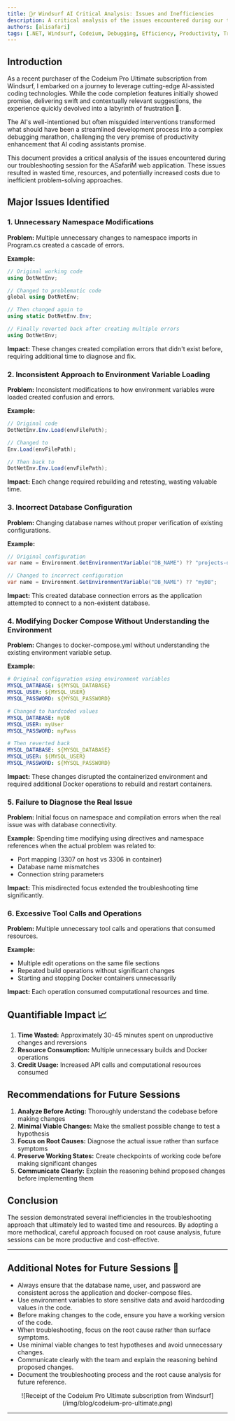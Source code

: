 ```yaml
---
title: 🕵️‍♂️ Windsurf AI Critical Analysis: Issues and Inefficiencies
description: A critical analysis of the issues encountered during our troubleshooting session for the ASafariM web application. ⚡
authors: [alisafari]
tags: [.NET, Windsurf, Codeium, Debugging, Efficiency, Productivity, Troubleshooting]
---
```


## Introduction

As a recent purchaser of the Codeium Pro Ultimate subscription from Windsurf, I embarked on a journey to leverage cutting-edge AI-assisted coding technologies. While the code completion features initially showed promise, delivering swift and contextually relevant suggestions, the experience quickly devolved into a labyrinth of frustration 🧩.
<!-- truncate -->
The AI's well-intentioned but often misguided interventions transformed what should have been a streamlined development process into a complex debugging marathon, challenging the very premise of productivity enhancement that AI coding assistants promise.

This document provides a critical analysis of the issues encountered during our troubleshooting session for the ASafariM web application. These issues resulted in wasted time, resources, and potentially increased costs due to inefficient problem-solving approaches.

## Major Issues Identified

### 1. Unnecessary Namespace Modifications

**Problem:** Multiple unnecessary changes to namespace imports in Program.cs created a cascade of errors.

**Example:**
```csharp
// Original working code
using DotNetEnv;

// Changed to problematic code
global using DotNetEnv;

// Then changed again to
using static DotNetEnv.Env;

// Finally reverted back after creating multiple errors
using DotNetEnv;
```

**Impact:** These changes created compilation errors that didn't exist before, requiring additional time to diagnose and fix.

### 2. Inconsistent Approach to Environment Variable Loading

**Problem:** Inconsistent modifications to how environment variables were loaded created confusion and errors.

**Example:**
```csharp
// Original code
DotNetEnv.Env.Load(envFilePath);

// Changed to
Env.Load(envFilePath);

// Then back to
DotNetEnv.Env.Load(envFilePath);
```

**Impact:** Each change required rebuilding and retesting, wasting valuable time.

### 3. Incorrect Database Configuration

**Problem:** Changing database names without proper verification of existing configurations.

**Example:**
```csharp
// Original configuration
var name = Environment.GetEnvironmentVariable("DB_NAME") ?? "projects-db";

// Changed to incorrect configuration
var name = Environment.GetEnvironmentVariable("DB_NAME") ?? "myDB";
```

**Impact:** This created database connection errors as the application attempted to connect to a non-existent database.

### 4. Modifying Docker Compose Without Understanding the Environment

**Problem:** Changes to docker-compose.yml without understanding the existing environment variable setup.

**Example:**
```yaml
# Original configuration using environment variables
MYSQL_DATABASE: ${MYSQL_DATABASE}
MYSQL_USER: ${MYSQL_USER}
MYSQL_PASSWORD: ${MYSQL_PASSWORD}

# Changed to hardcoded values
MYSQL_DATABASE: myDB
MYSQL_USER: myUser
MYSQL_PASSWORD: myPass

# Then reverted back
MYSQL_DATABASE: ${MYSQL_DATABASE}
MYSQL_USER: ${MYSQL_USER}
MYSQL_PASSWORD: ${MYSQL_PASSWORD}
```

**Impact:** These changes disrupted the containerized environment and required additional Docker operations to rebuild and restart containers.

### 5. Failure to Diagnose the Real Issue

**Problem:** Initial focus on namespace and compilation errors when the real issue was with database connectivity.

**Example:** Spending time modifying using directives and namespace references when the actual problem was related to:
- Port mapping (3307 on host vs 3306 in container)
- Database name mismatches
- Connection string parameters

**Impact:** This misdirected focus extended the troubleshooting time significantly.

### 6. Excessive Tool Calls and Operations

**Problem:** Multiple unnecessary tool calls and operations that consumed resources.

**Example:**
- Multiple edit operations on the same file sections
- Repeated build operations without significant changes
- Starting and stopping Docker containers unnecessarily

**Impact:** Each operation consumed computational resources and time.

## Quantifiable Impact 📈

1. **Time Wasted:** Approximately 30-45 minutes spent on unproductive changes and reversions
2. **Resource Consumption:** Multiple unnecessary builds and Docker operations
3. **Credit Usage:** Increased API calls and computational resources consumed

## Recommendations for Future Sessions

1. **Analyze Before Acting:** Thoroughly understand the codebase before making changes
2. **Minimal Viable Changes:** Make the smallest possible change to test a hypothesis
3. **Focus on Root Causes:** Diagnose the actual issue rather than surface symptoms
4. **Preserve Working States:** Create checkpoints of working code before making significant changes
5. **Communicate Clearly:** Explain the reasoning behind proposed changes before implementing them

## Conclusion

The session demonstrated several inefficiencies in the troubleshooting approach that ultimately led to wasted time and resources. By adopting a more methodical, careful approach focused on root cause analysis, future sessions can be more productive and cost-effective.

___

## Additional Notes for Future Sessions 📝

- Always ensure that the database name, user, and password are consistent across the application and docker-compose files.
- Use environment variables to store sensitive data and avoid hardcoding values in the code.
- Before making changes to the code, ensure you have a working version of the code.
- When troubleshooting, focus on the root cause rather than surface symptoms.
- Use minimal viable changes to test hypotheses and avoid unnecessary changes.
- Communicate clearly with the team and explain the reasoning behind proposed changes.
- Document the troubleshooting process and the root cause analysis for future reference.

<!-- Add image here -->
<div style="text-align: center;">
  ![Receipt of the Codeium Pro Ultimate subscription from Windsurf](/img/blog/codeium-pro-ultimate.png)
</div>

---
